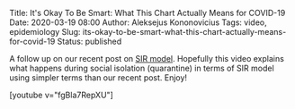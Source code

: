 Title: It's Okay To Be Smart: What This Chart Actually Means for COVID-19
Date: 2020-03-19 08:00
Author: Aleksejus Kononovicius
Tags: video, epidemiology
Slug: its-okay-to-be-smart-what-this-chart-actually-means-for-covid-19
Status: published

A follow up on our recent post on [SIR model]({filename}/articles/2020/sir-model.md).
Hopefully this video explains what happens during social isolation (quarantine)
in terms of SIR model using simpler terms than our recent post. Enjoy!

[youtube v="fgBla7RepXU"]
